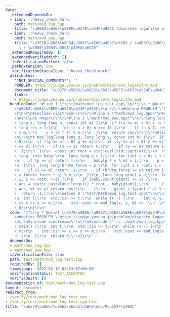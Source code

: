 ```yaml
---
data:
  _extendedDependsOn:
  - icon: ':heavy_check_mark:'
    path: math/mod_log.hpp
    title: "\u96E2\u6563\u5BFE\u6570\u554F\u984C (discrete logarithm problem)"
  - icon: ':heavy_check_mark:'
    path: math/mod_pow.hpp
    title: "\u7E70\u308A\u8FD4\u3057\u4E8C\u4E57\u6CD5 / \u4E8C\u5206\u7D2F\u4E57\u6CD5\
      \ / \u30D0\u30A4\u30CA\u30EA\u6CD5"
  _extendedRequiredBy: []
  _extendedVerifiedWith: []
  _isVerificationFailed: false
  _pathExtension: cpp
  _verificationStatusIcon: ':heavy_check_mark:'
  attributes:
    '*NOT_SPECIAL_COMMENTS*': ''
    PROBLEM: https://judge.yosupo.jp/problem/discrete_logarithm_mod
    document_title: "\u6570\u5B66/\u96E2\u6563\u5BFE\u6570\u554F\u984C"
    links:
    - https://judge.yosupo.jp/problem/discrete_logarithm_mod
  bundledCode: "#line 1 \"test/math/mod_log.test.cpp\"\n/*\r\n * @brief \u6570\u5B66\
    /\u96E2\u6563\u5BFE\u6570\u554F\u984C\r\n */\r\n#define PROBLEM \"https://judge.yosupo.jp/problem/discrete_logarithm_mod\"\
    \r\n\r\n#include <iostream>\r\n\r\n#line 2 \"math/mod_log.hpp\"\n#include <cmath>\r\
    \n#include <map>\r\n\r\n#line 2 \"math/mod_pow.hpp\"\n\r\nlong long mod_pow(long\
    \ long x, long long n, const int m) {\r\n  if ((x %= m) < 0) x += m;\r\n  long\
    \ long res = 1;\r\n  for (; n > 0; n >>= 1) {\r\n    if (n & 1) res = (res * x)\
    \ % m;\r\n    x = (x * x) % m;\r\n  }\r\n  return res;\r\n}\r\n#line 6 \"math/mod_log.hpp\"\
    \n\r\nint mod_log(long long g, long long y, const int m) {\r\n  if (m == 1) return\
    \ 0;\r\n  if ((g %= m) < 0) g += m;\r\n  if ((y %= m) < 0) y += m;\r\n  if (g\
    \ == 0) {\r\n    if (y == 1) return 0;\r\n    if (y == 0) return 1;\r\n    return\
    \ -1;\r\n  }\r\n  const int root = std::ceil(std::sqrt(m));\r\n  std::map<long\
    \ long, int> baby;\r\n  long long p = 1;\r\n  for (int i = 0; i < root; ++i) {\r\
    \n    if (p == y) return i;\r\n    baby[p * y % m] = i;\r\n    p = (p * g) % m;\r\
    \n  }\r\n  long long brute_force = p;\r\n  for (int i = root; i < 100; ++i) {\r\
    \n    if (i == m) return -1;\r\n    if (brute_force == y) return i;\r\n    brute_force\
    \ = (brute_force * g) % m;\r\n  }\r\n  long long giant = p;\r\n  for (int i =\
    \ 1; i <= root; ++i) {\r\n    if (baby.count(giant) == 1) {\r\n      const int\
    \ ans = static_cast<long long>(i) * root - baby[giant];\r\n      if (mod_pow(g,\
    \ ans, m) == y) return ans;\r\n    }\r\n    giant = (giant * p) % m;\r\n  }\r\n\
    \  return -1;\r\n}\r\n#line 9 \"test/math/mod_log.test.cpp\"\n\r\nint main() {\r\
    \n  int t;\r\n  std::cin >> t;\r\n  while (t--) {\r\n    int x, y, m;\r\n    std::cin\
    \ >> x >> y >> m;\r\n    std::cout << mod_log(x, y, m) << '\\n';\r\n  }\r\n  return\
    \ 0;\r\n}\r\n"
  code: "/*\r\n * @brief \u6570\u5B66/\u96E2\u6563\u5BFE\u6570\u554F\u984C\r\n */\r\
    \n#define PROBLEM \"https://judge.yosupo.jp/problem/discrete_logarithm_mod\"\r\
    \n\r\n#include <iostream>\r\n\r\n#include \"../../math/mod_log.hpp\"\r\n\r\nint\
    \ main() {\r\n  int t;\r\n  std::cin >> t;\r\n  while (t--) {\r\n    int x, y,\
    \ m;\r\n    std::cin >> x >> y >> m;\r\n    std::cout << mod_log(x, y, m) << '\\\
    n';\r\n  }\r\n  return 0;\r\n}\r\n"
  dependsOn:
  - math/mod_log.hpp
  - math/mod_pow.hpp
  isVerificationFile: true
  path: test/math/mod_log.test.cpp
  requiredBy: []
  timestamp: '2022-02-19 03:53:07+09:00'
  verificationStatus: TEST_ACCEPTED
  verifiedWith: []
documentation_of: test/math/mod_log.test.cpp
layout: document
redirect_from:
- /verify/test/math/mod_log.test.cpp
- /verify/test/math/mod_log.test.cpp.html
title: "\u6570\u5B66/\u96E2\u6563\u5BFE\u6570\u554F\u984C"
---
```

